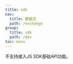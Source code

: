 ```yaml
---
title: sdk
nav:
  title: 数据流
  path: /exchange
group:
  title: sdk
  path: /dev
toc: menu
---
```

不支持接入JS SDK基础API功能。
